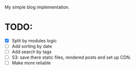 My simple blog implementation.


# TODO:
- [x] Split by modules logic
- [ ] Add sorting by date
- [ ] Add search by tags
- [ ] S3: save there static files, rendered posts and set up CDN.
- [ ] Make more reliable
